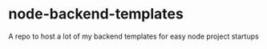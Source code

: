 # node-backend-templates
A repo to host a lot of my backend templates for easy node project startups
